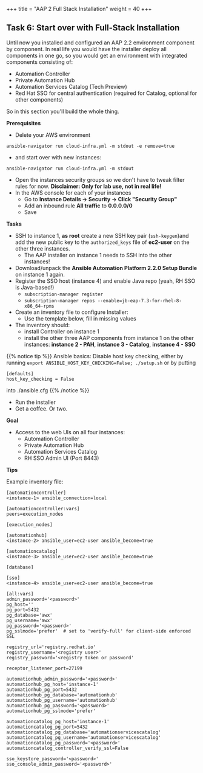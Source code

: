 +++
title = "AAP 2 Full Stack Installation"
weight = 40
+++

## Task 6: Start over with Full-Stack Installation

Until now you installed and configured an AAP 2.2 environment component by component. In real life you would have the installer deploy all components in one go, so you would get an environment with integrated components consisting of:

* Automation Controller
* Private Automation Hub
* Automation Services Catalog (Tech Preview)
* Red Hat SSO for central authentication (required for Catalog, optional for other components)

So in this section you'll build the whole thing.

**Prerequisites**
* Delete your AWS environment

`ansible-navigator run cloud-infra.yml -m stdout -e remove=true`

* and start over with new instances:

`ansible-navigator run cloud-infra.yml -m stdout`

* Open the instances security groups so we don't have to tweak filter rules for now. **Disclaimer: Only for lab use, not in real life!**
* In the AWS console for each of your instances
  * Go to **Instance Details -> Security -> Click "Security Group"**
  * Add an inbound rule **All traffic** to **0.0.0.0/0**
  * Save

**Tasks**

* SSH to instance 1, **as root** create a new SSH key pair (`ssh-keygen`)and add the new public key to the `authorized_keys` file of **ec2-user** on the other three instances.
  * The AAP installer on instance 1 needs to SSH into the other instances!
* Download/unpack the **Ansible Automation Platform 2.2.0 Setup Bundle** on instance 1 again.
* Register the SSO host (instance 4) and enable Java repo (yeah, RH SSO is Java-based!)
  * `subscription-manager register`
  * `subscription-manager repos --enable=jb-eap-7.3-for-rhel-8-x86_64-rpms`
* Create an inventory file to configure Installer:
  * Use the template below, fill in missing values
* The inventory should:
  * install Controller on instance 1
  * install the other three AAP components from instance 1 on the other instances: **instance 2 - PAH**, **instance 3 - Catalog**, **instance 4 - SSO**

{{% notice tip %}}
Ansible basics: Disable host key checking, either by running `export ANSIBLE_HOST_KEY_CHECKING=False; ./setup.sh` or by putting
```
[defaults]
host_key_checking = False
```
into ./ansible.cfg
{{% /notice %}}

* Run the installer
* Get a coffee. Or two.

**Goal**
* Access to the web UIs on all four instances:
  * Automation Controller
  * Private Automation Hub
  * Automation Services Catalog
  * RH SSO Admin UI (Port 8443)

**Tips**

Example inventory file:

```
[automationcontroller]
<instance-1> ansible_connection=local

[automationcontroller:vars]
peers=execution_nodes

[execution_nodes]

[automationhub]
<instance-2> ansible_user=ec2-user ansible_become=true

[automationcatalog]
<instance-3> ansible_user=ec2-user ansible_become=true

[database]

[sso]
<instance-4> ansible_user=ec2-user ansible_become=true

[all:vars]
admin_password='<password>'
pg_host=''
pg_port=5432
pg_database='awx'
pg_username='awx'
pg_password='<password>'
pg_sslmode='prefer'  # set to 'verify-full' for client-side enforced SSL

registry_url='registry.redhat.io'
registry_username='<registry user>'
registry_password='<registry token or password'

receptor_listener_port=27199

automationhub_admin_password='<password>'
automationhub_pg_host='instance-1'
automationhub_pg_port=5432
automationhub_pg_database='automationhub'
automationhub_pg_username='automationhub'
automationhub_pg_password='<password>'
automationhub_pg_sslmode='prefer'

automationcatalog_pg_host='instance-1'
automationcatalog_pg_port=5432
automationcatalog_pg_database='automationservicescatalog'
automationcatalog_pg_username='automationservicescatalog'
automationcatalog_pg_password='<password>'
automationcatalog_controller_verify_ssl=False

sso_keystore_password='<password>'
sso_console_admin_password='<password>'
```
